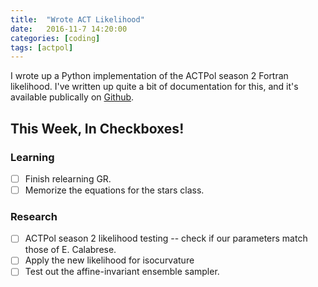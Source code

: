```yaml
---
title:  "Wrote ACT Likelihood"
date:   2016-11-7 14:20:00
categories: [coding]
tags: [actpol]
---
```


I wrote up a Python implementation of the ACTPol season 2 Fortran likelihood. I've written up quite a bit of documentation for this, and it's available publically on [Github](https://github.com/xzackli/actpols2_like_py).

## This Week, In Checkboxes!

### Learning
- [ ] Finish relearning GR.
- [ ] Memorize the equations for the stars class.

### Research
- [ ] ACTPol season 2 likelihood testing -- check if our parameters match those of E. Calabrese. 
- [ ] Apply the new likelihood for isocurvature
- [ ] Test out the affine-invariant ensemble sampler.